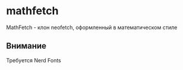 # mathfetch
MathFetch - клон neofetch, оформленный в математическом стиле

## Внимание

Требуется Nerd Fonts
